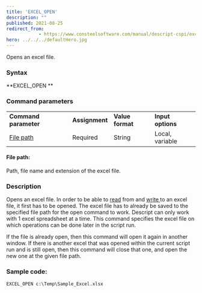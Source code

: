 ```yaml
---
title: 'EXCEL_OPEN'
description: ""
published: 2021-08-25
redirect_from: 
            - https://www.consteelsoftware.com/manual/descript-cspi/excel_open/
hero: ../../../defaultHero.jpg
---
```

<!-- wp:paragraph -->

Opens an excel file.

<!-- /wp:paragraph -->

<!-- wp:heading {"level":3} -->

### Syntax

<!-- /wp:heading -->

<!-- wp:paragraph -->

**EXCEL_OPEN **

<!-- /wp:paragraph -->

<!-- wp:heading {"level":3} -->

### Command parameters

<!-- /wp:heading -->

<!-- wp:table {"className":"is-style-stripes"} -->

|                         |                |                  |                   |
| ----------------------- | -------------- | ---------------- | ----------------- |
| **Command parameter**   | **Assignment** | **Value format** | **Input options** |
| [File path](#File-path) | Required       | String           | Local, variable   |

<!-- /wp:table -->

<!-- wp:heading {"level":4} -->

#### File path:

<!-- /wp:heading -->

<!-- wp:paragraph -->

Path, file name and extension of the excel file.

<!-- /wp:paragraph -->

<!-- wp:heading {"level":3} -->

### Description

<!-- /wp:heading -->

<!-- wp:paragraph -->

Opens an excel file. In order to be able to [read](https://consteelsoftware.com/manual/descript-cspi/excel_read_cell/) from and [write ](https://consteelsoftware.com/manual/descript-cspi/excel_write_cell/)to an excel file, it first has to be opened. The excel file has to already be saved to the specified file path for the open command to work. Descript can only work with 1 excel spreadsheet at a time. This command specifies the excel file on which operations can be done later in the script run.

<!-- /wp:paragraph -->

<!-- wp:paragraph -->

If the file is already open, then this command will open it again in another window. If there is another excel that was opened within the current script run and is still open, then this command will close that one, and open the new one at the given file path.

<!-- /wp:paragraph -->

<!-- wp:heading {"level":3} -->

### Sample code:

<!-- /wp:heading -->

<!-- wp:loos-hcb/code-block -->

```
EXCEL_OPEN c:\Temp\Sample_Excel.xlsx
```

<!-- /wp:loos-hcb/code-block -->
